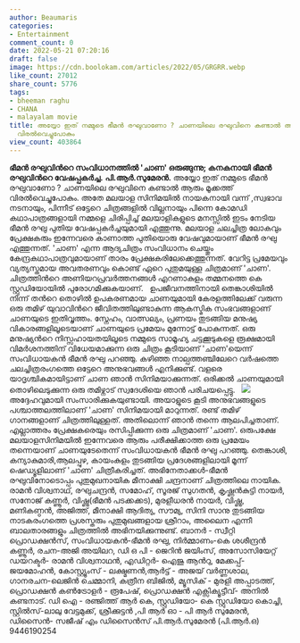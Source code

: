 ```yaml
---
author: Beaumaris
categories:
- Entertainment
comment_count: 0
date: 2022-05-21 07:20:16
draft: false
image: https://cdn.boolokam.com/articles/2022/05/GRGRR.webp
like_count: 27012
share_count: 5776
tags:
- bheeman raghu
- CHANA
- malayalam movie
title: അയ്യോ ഇത് നമ്മുടെ ഭീമന്‍ രഘുവാണോ ? ചാണയിലെ രഘുവിനെ കണ്ടാല്‍ ആരും മൂക്കത്ത്
  വിരല്‍വെച്ചുപോകും
view_count: 403864
---
```


**ഭീമന്‍ രഘുവിന്‍റെ സംവിധാനത്തില്‍ 'ചാണ' ഒരുങ്ങുന്നു; കനകനായി ഭീമന്‍ രഘുവിന്‍റെ വേഷപ്പകര്‍ച്ച.** **പി.ആർ.സുമേരൻ.** അയ്യോ ഇത് നമ്മുടെ ഭീമന്‍ രഘുവാണോ ? ചാണയിലെ രഘുവിനെ കണ്ടാല്‍ ആരും മൂക്കത്ത് വിരല്‍വെച്ചുപോകും. അതേ മലയാള സിനിമയില്‍ നായകനായി വന്ന് ,സ്വഭാവ നടനായും, പിന്നീട് ഒട്ടേറെ ചിത്രങ്ങളില്‍ വില്ലനായും പിന്നെ കോമഡി കഥാപാത്രങ്ങളായി നമ്മളെ ചിരിപ്പിച്ച് മലയാളികളുടെ മനസ്സില്‍ ഇടം നേടിയ ഭീമന്‍ രഘു പുതിയ വേഷപ്പകര്‍ച്ചയുമായി എത്തുന്നു. മലയാള ചലച്ചിത്ര ലോകവും പ്രേക്ഷകരും ഇന്നേവരെ കാണാത്ത പുതിയൊരു വേഷവുമായാണ് ഭീമന്‍ രഘു എത്തുന്നത്. 'ചാണ' എന്ന ആദ്യചിത്രം സംവിധാനം ചെയ്തും കേന്ദ്രകഥാപാത്രവുമായാണ് താരം പ്രേക്ഷകരിലേക്കെത്തുന്നത്. വേറിട്ട പ്രമേയവും വ്യത്യസ്തമായ അവതരണവും കൊണ്ട് ഏറെ പുതുമയുള്ള ചിത്രമാണ് 'ചാണ'. ചിത്രത്തിന്‍റെ അണിയറപ്രവര്‍ത്തനങ്ങള്‍ എറണാകുളം തമ്മനത്തെ കെ സ്റ്റുഡിയോയില്‍ പുരോഗമിക്കുകയാണ്. &nbsp; ഉപജീവനത്തിനായി തെങ്കാശിയില്‍ നിന്ന് തന്‍റെ തൊഴില്‍ ഉപകരണമായ ചാണയുമായി കേരളത്തിലേക്ക് വരുന്ന ഒരു തമിഴ് യുവാവിന്‍റെ ജീവിതത്തിലുണ്ടാകുന്ന ആകസ്മിക സംഭവങ്ങളാണ് ചാണയുടെ ഇതിവൃത്തം. സ്നേഹം, വാത്സല്യം, പ്രണയം തുടങ്ങിയ മനുഷ്യ വികാരങ്ങളിലൂടെയാണ് ചാണയുടെ പ്രമേയം മുന്നോട്ട് പോകുന്നത്. ഒരു മനുഷ്യന്‍റെ നിസ്സഹായതയിലൂടെ നമ്മുടെ സാമൂഹ്യ ചട്ടക്കൂടുകളെ രൂക്ഷമായി വിമര്‍ശനത്തിന് വിധേയമാക്കുന്ന ഒരു ചിത്രം കൂടിയാണ് 'ചാണ'യെന്ന് സംവിധായകന്‍ ഭീമന്‍ രഘു പറഞ്ഞു. കഴിഞ്ഞ നാല്പത്തഞ്ചിലേറെ വര്‍ഷത്തെ ചലച്ചിത്രരംഗത്തെ ഒട്ടേറെ അനുഭവങ്ങള്‍ എനിക്കുണ്ട്. വളരെ യാദൃശ്ചികമായിട്ടാണ് ചാണ ഞാന്‍ സിനിമയാക്കുന്നത്. ഒരിക്കല്‍ ചാണയുമായി തൊഴിലെടുക്കുന്ന ഒരു തമിഴ്നാട് സ്വദേശിയെ ഞാന്‍ പരിചയപ്പെട്ടു. &nbsp; ![](https://cdn.boolokam.com/articles/2022/05/GRGRR.webp) അദ്ദേഹവുമായി സംസാരിക്കുകയുണ്ടായി. അയാളുടെ കൂടി അനുഭവങ്ങളുടെ പശ്ചാത്തലത്തിലാണ് 'ചാണ' സിനിമയായി മാറുന്നത്. രണ്ട് തമിഴ് ഗാനങ്ങളാണ് ചിത്രത്തിലുള്ളത്. അതിലൊന്ന് ഞാന്‍ തന്നെ ആലപിച്ചതാണ്. എല്ലാത്തരം പ്രേക്ഷകരെയും രസിപ്പിക്കുന്ന ഒരു ചിത്രമാണ് 'ചാണ'. ഒരുപക്ഷേ മലയാളസിനിമയില്‍ ഇന്നേവരെ ആരും പരീക്ഷിക്കാത്ത ഒരു പ്രമേയം തന്നെയാണ് ചാണയുടേതെന്ന് സംവിധായകന്‍ ഭീമന്‍ രഘു പറഞ്ഞു. തെങ്കാശി, കന്യാകുമാരി,ആലപ്പുഴ, കായംകുളം തുടങ്ങിയ പ്രദേശങ്ങളിലായി മൂന്ന് ഷെഡ്യൂളിലാണ് 'ചാണ' ചിത്രീകരിച്ചത്. അഭിനേതാക്കള്‍-ഭീമന്‍ രഘുവിനോടൊപ്പം പുതുമുഖനായിക മീനാക്ഷി ചന്ദ്രനാണ് ചിത്രത്തിലെ നായിക. രാമന്‍ വിശ്വനാഥ്, രഘുചന്ദ്രന്‍, സമോഹ്, സൂരജ് സുഗതന്‍, കൃഷ്ണന്‍കുട്ടി നായര്‍, സനോജ് കണ്ണൂർ, വിഷ്ണു(ഭീമന്‍ പടക്കക്കട), മുരളീധരന്‍ നായര്‍, വിഷ്ണു, മണികണ്ഠന്‍, അജിത്ത്, മീനാക്ഷി ആദിത്യ, സൗമ്യ, സിനി സാനു തുടങ്ങിയ നാടകരംഗത്തെ പ്രശസ്തരും പുതുമുഖങ്ങളായ ശ്രീറാം, അലൈന എന്നീ ബാലതാരങ്ങളും ചിത്രത്തില്‍ അഭിനയിക്കുന്നുണ്ട്. ബാനര്‍ - സ്വീറ്റി പ്രൊഡക്ഷന്‍സ്, സംവിധായകന്‍-ഭീമന്‍ രഘു, നിര്‍മ്മാണം-കെ ശശീന്ദ്രന്‍ കണ്ണൂര്‍, രചന-അജി അയിലറ, ഡി ഒ പി - ജെറിന്‍ ജയിംസ്, അസോസിയേറ്റ് ഡയറക്ടര്‍- രാമന്‍ വിശ്വനാഥന്‍, എഡിറ്റര്‍- ഐജു ആന്‍റു, മേക്കപ്പ്-ജയമോഹന്‍, കോസ്റ്റ്യൂംസ് - ലക്ഷ്മണന്‍,ആര്‍ട്ട് - അജയ് വര്‍ണ്ണശാല, ഗാനരചന-ലെജിന്‍ ചെമ്മാനി, കത്രീന ബിജില്‍, മ്യൂസിക് - മുരളി അപ്പാടത്ത്, പ്രൊഡക്ഷന്‍ കണ്‍ട്രോളര്‍ - രൂപേഷ്, പ്രൊഡക്ഷന്‍ എക്സിക്യൂട്ടീവ്- അനില്‍ കണ്ടനാട്. ഡി ഐ - രഞ്ജിത്ത് ആര്‍ കെ, സ്റ്റുഡിയോ- കെ സ്റ്റുഡിയോ കൊച്ചി, സ്റ്റില്‍സ്-ലാലു വേട്ടമുക്ക്, ശ്രീക്കുട്ടൻ ,പി ആര്‍ ഓ - പി ആര്‍ സുമേരന്‍, ഡിസൈന്‍- സജീഷ് എം ഡിസൈന്‍സ് പി.ആർ.സുമേരൻ (പി.ആർ.ഒ) 9446190254